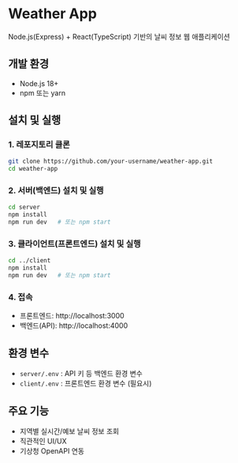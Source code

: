 # Weather App

Node.js(Express) + React(TypeScript) 기반의 날씨 정보 웹 애플리케이션

## 개발 환경

- Node.js 18+
- npm 또는 yarn

## 설치 및 실행

### 1. 레포지토리 클론

```bash
git clone https://github.com/your-username/weather-app.git
cd weather-app
```

### 2. 서버(백엔드) 설치 및 실행

```bash
cd server
npm install
npm run dev   # 또는 npm start
```

### 3. 클라이언트(프론트엔드) 설치 및 실행

```bash
cd ../client
npm install
npm run dev   # 또는 npm start
```

### 4. 접속

- 프론트엔드: http://localhost:3000
- 백엔드(API): http://localhost:4000

## 환경 변수

- `server/.env` : API 키 등 백엔드 환경 변수
- `client/.env` : 프론트엔드 환경 변수 (필요시)

## 주요 기능

- 지역별 실시간/예보 날씨 정보 조회
- 직관적인 UI/UX
- 기상청 OpenAPI 연동
